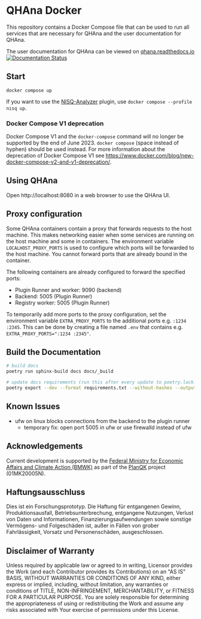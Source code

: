 # QHAna Docker

This repository contains a Docker Compose file that can be used to run all services that are necessary for QHAna and the user documentation for QHAna.

The user documentation for QHAna can be viewed on [qhana.readthedocs.io](https://qhana.readthedocs.io) [![Documentation Status](https://readthedocs.org/projects/qhana/badge/?version=latest)](https://qhana.readthedocs.io/en/latest/?badge=latest)


## Start

`docker compose up`

If you want to use the [NISQ-Analyzer](https://github.com/UST-QuAntiL/nisq-analyzer) plugin, use `docker compose --profile nisq up`.

### Docker Compose V1 deprecation

Docker Compose V1 and the `docker-compose` command will no longer be supported by the end of June 2023.
`docker compose` (space instead of hyphen) should be used instead.
For more information about the deprecation of Docker Compose V1 see <https://www.docker.com/blog/new-docker-compose-v2-and-v1-deprecation/>.

## Using QHAna

Open http://localhost:8080 in a web browser to use the QHAna UI.


## Proxy configuration

Some QHAna containers contain a proxy that forwards requests to the host machine.
This makes networking easier when some services are running on the host machine and some in containers.
The environment variable `LOCALHOST_PROXY_PORTS` is used to configure which ports will be forwarded to the host machine.
You cannot forward ports that are already bound in the container.

The following containers are already configured to forward the specified ports:
- Plugin Runner and worker: 9090 (backend)
- Backend: 5005 (Plugin Runner)
- Registry worker: 5005 (Plugin Runner)

To temporarily add more ports to the proxy configuration, set the environment variable `EXTRA_PROXY_PORTS` to the additional ports e.g. `:1234 :2345`.
This can be done by creating a file named `.env` that contains e.g. `EXTRA_PROXY_PORTS=":1234 :2345"`.


## Build the Documentation

```bash
# build docs
poetry run sphinx-build docs docs/_build

# update docs requirements (run this after every update to poetry.lock!)
poetry export --dev --format requirements.txt --without-hashes --output "./docs/requirements.txt"
```


## Known Issues

- ufw on linux blocks connections from the backend to the plugin runner
   - temporary fix: open port 5005 in ufw or use firewalld instead of ufw


## Acknowledgements

Current development is supported by the [Federal Ministry for Economic Affairs and Climate Action (BMWK)] as part of the [PlanQK] project (01MK20005N).

   [Federal Ministry for Economic Affairs and Climate Action (BMWK)]: https://www.bmwk.de/EN
   [PlanQK]: https://planqk.de

## Haftungsausschluss

Dies ist ein Forschungsprototyp. Die Haftung für entgangenen Gewinn, Produktionsausfall, Betriebsunterbrechung,
entgangene Nutzungen, Verlust von Daten und Informationen, Finanzierungsaufwendungen sowie sonstige Vermögens- und
Folgeschäden ist, außer in Fällen von grober Fahrlässigkeit, Vorsatz und Personenschäden, ausgeschlossen.

## Disclaimer of Warranty

Unless required by applicable law or agreed to in writing, Licensor provides the Work (and each Contributor provides its
Contributions) on an "AS IS" BASIS, WITHOUT WARRANTIES OR CONDITIONS OF ANY KIND, either express or implied, including,
without limitation, any warranties or conditions of TITLE, NON-INFRINGEMENT, MERCHANTABILITY, or FITNESS FOR A
PARTICULAR PURPOSE. You are solely responsible for determining the appropriateness of using or redistributing the Work
and assume any risks associated with Your exercise of permissions under this License.
